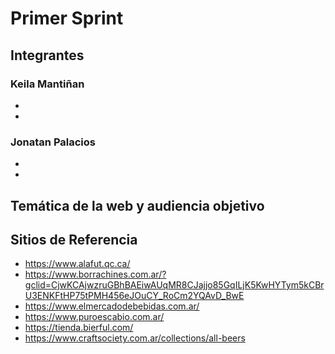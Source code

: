 # Primer Sprint

## Integrantes
### Keila Mantiñan
-
-
### Jonatan Palacios
- 
-
## Temática de la web y audiencia objetivo


## Sitios de Referencia
- https://www.alafut.qc.ca/
- https://www.borrachines.com.ar/?gclid=CjwKCAjwzruGBhBAEiwAUqMR8CJajjo85GqILjK5KwHYTym5kCBrU3ENKFtHP75tPMH456eJOuCY_RoCm2YQAvD_BwE
- https://www.elmercadodebebidas.com.ar/
- https://www.puroescabio.com.ar/
- https://tienda.bierful.com/
- https://www.craftsociety.com.ar/collections/all-beers
